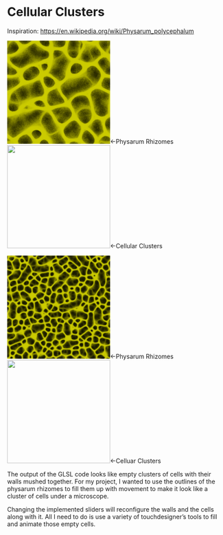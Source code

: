 # Cellular Clusters

Inspiration: https://en.wikipedia.org/wiki/Physarum_polycephalum

<img src=".ignore/1.png" width="240" height="240"/><-Physarum Rhizomes
<img src=".ignore/1.gif" width="240" height="240"/><-Cellular Clusters

<img src=".ignore/2.png" width="240" height="240"/><-Physarum Rhizomes
<img src=".ignore/2.gif" width="240" height="240"/><-Celluar Clusters

The output of the GLSL code looks like empty clusters of cells with their walls mushed together.
For my project, I wanted to use the outlines of the physarum rhizomes to fill them up with movement to make it look like a cluster of cells under a microscope.

Changing the implemented sliders will reconfigure the walls and the cells along with it.
All I need to do is use a variety of touchdesigner’s tools to fill and animate those empty cells.
